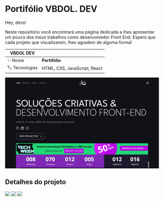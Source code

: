 # Portifólio VBDOL. DEV 
<div id='top'></div>

Hey, devs!

Neste repositório você encontrará uma página dedicada a lhes apresentar um pouco dos meus trabalhos como desenvolvedor Front End.
Espero que cada projeto que visualizarem, lhes agradem de alguma forma! 





<!-- prettier-ignore -->
| VBDOL DEV |   |
| -------------- | -------------------------------------------------------------------------------------------------------------------------------------------------------------------------- |
| ✨ Nome        | **Portifólio** |
| 🏷️ Tecnologias |HTML, CSS, JavaScript, React |

<img src="/assets/images/port.JPG" alt="Descrição da imagem">


## Detalhes do projeto

<div>
  <img src="https://img.shields.io/badge/HTML5-E34F26?style=for-the-badge&logo=html5&logoColor=white">
  <img src="https://img.shields.io/badge/CSS3-1572B6?style=for-the-badge&logo=css3&logoColor=white">
  <img src="https://img.shields.io/badge/JavaScript-F7DF1E?style=for-the-badge&logo=javascript&logoColor=black">
    
</div>
